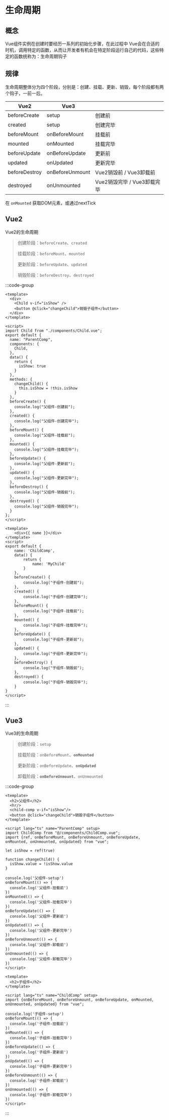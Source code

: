 # 生命周期

## 概念

Vue组件实例在创建时要经历一系列的初始化步骤，在此过程中 Vue会在合适的时机，调用特定的函数，从而让开发者有机会在特定阶段运行自己的代码，这些特定的函数统称为：生命周期钩子

## 规律

生命周期整体分为四个阶段，分别是：创建、挂载、更新、销毁，每个阶段都有两个钩子，一前一后。



| Vue2          | Vue3            |                             |
| ------------- | --------------- | --------------------------- |
| beforeCreate  | setup           | 创建前                      |
| created       | setup           | 创建完毕                    |
| beforeMount   | onBeforeMount   | 挂载前                      |
| mounted       | onMounted       | 挂载完毕                    |
| beforeUpdate  | onBeforeUpdate  | 更新前                      |
| updated       | onUpdated       | 更新完毕                    |
| beforeDestroy | onBeforeUnmount | Vue2销毁前 / Vue3卸载前     |
| destroyed     | onUnmounted     | Vue2销毁完毕 / Vue3卸载完毕 |

在 `onMounted` 获取DOM元素，或通过nextTick



## Vue2

Vue2的生命周期

> 创建阶段：`beforeCreate`、`created`
>
> 挂载阶段：`beforeMount`、`mounted`
>
> 更新阶段：`beforeUpdate`、`updated`
>
> 销毁阶段：`beforeDestroy`、`destroyed`

:::code-group

```vue [父组件]
<template>
  <div>
    <Child v-if="isShow" />
    <button @click="changeChild">销毁子组件</button>
  </div>
</template>

<script>
import Child from "./components/Child.vue";
export default {
  name: "ParentComp",
  components: {
    Child,
  },
  data() {
    return {
      isShow: true
    }
  },
  methods: {
    changeChild() {
      this.isShow = !this.isShow
    }
  },
  beforeCreate() {
    console.log("父组件-创建前");
  },
  created() {
    console.log("父组件-创建完毕");
  },
  beforeMount() {
    console.log("父组件-挂载前");
  },
  mounted() {
    console.log("父组件-挂载完毕");
  },
  beforeUpdate() {
    console.log("父组件-更新前");
  },
  updated() {
    console.log("父组件-更新完毕");
  },
  beforeDestroy() {
    console.log("父组件-销毁前");
  },
  destroyed() {
    console.log("父组件-销毁完毕");
  }
};
</script>
```

```vue [子组件]
<template>
    <div>{{ name }}</div>
</template>
<script>
export default {
    name: 'ChildComp',
    data() {
        return {
            name: 'MyChild'
        }
    },
    beforeCreate() {
        console.log("子组件-创建前");
    },
    created() {
        console.log("子组件-创建完毕");
    },
    beforeMount() {
        console.log("子组件-挂载前");
    },
    mounted() {
        console.log("子组件-挂载完毕");
    },
    beforeUpdate() {
        console.log("子组件-更新前");
    },
    updated() {
        console.log("子组件-更新完毕");
    },
    beforeDestroy() {
        console.log("子组件-销毁前");
    },
    destroyed() {
        console.log("子组件-销毁完毕");
    }
}
</script>
```

:::





## Vue3

Vue3的生命周期

> 创建阶段：`setup`
>
> 挂载阶段：`onBeforeMount`、**`onMounted`**
>
> 更新阶段：`onBeforeUpdate`、**`onUpdated`**
>
> 卸载阶段：**`onBeforeUnmount`**、`onUnmounted`

:::code-group

```vue [父组件]
<template>
  <h2>父组件</h2>
  <hr/>
  <child-comp v-if="isShow"/>
  <button @click="changeChild">销毁子组件</button>
</template>

<script lang="ts" name="ParentComp" setup>
import ChildComp from "@/components/ChildComp.vue";
import {ref, onBeforeMount, onBeforeUnmount, onBeforeUpdate, onMounted, onUnmounted, onUpdated} from "vue";

let isShow = ref(true)

function changeChild() {
  isShow.value = !isShow.value
}

console.log('父组件-setup')
onBeforeMount(() => {
  console.log('父组件-挂载前')
})
onMounted(() => {
  console.log('父组件-挂载完毕')
})
onBeforeUpdate(() => {
  console.log('父组件-更新前')
})
onUpdated(() => {
  console.log('父组件-更新完毕')
})
onBeforeUnmount(() => {
  console.log('父组件-卸载前')
})
onUnmounted(() => {
  console.log('父组件-卸载完毕')
})
</script>
```

```vue [子组件]
<template>
  <h2>子组件</h2>
</template>

<script lang="ts" name="ChildComp" setup>
import {onBeforeMount, onBeforeUnmount, onBeforeUpdate, onMounted, onUnmounted, onUpdated} from "vue";

console.log('子组件-setup')
onBeforeMount(() => {
  console.log('子组件-挂载前')
})
onMounted(() => {
  console.log('子组件-挂载完毕')
})
onBeforeUpdate(() => {
  console.log('子组件-更新前')
})
onUpdated(() => {
  console.log('子组件-更新完毕')
})
onBeforeUnmount(() => {
  console.log('子组件-卸载前')
})
onUnmounted(() => {
  console.log('子组件-卸载完毕')
})
</script>
```

:::
